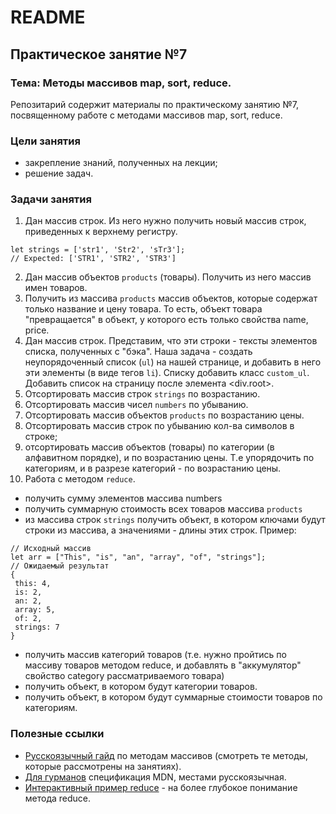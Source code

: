 # README

## Практическое занятие №7

### Тема: Методы массивов map, sort, reduce.

Репозитарий содержит материалы по практическому занятию №7, посвященному работе с методами массивов map, sort, reduce.

### Цели занятия
- закрепление знаний, полученных на лекции;
- решение задач.

### Задачи занятия
1. Дан массив строк. Из него нужно получить новый массив строк, приведенных к верхнему регистру.
```
let strings = ['str1', 'Str2', 'sTr3'];
// Expected: ['STR1', 'STR2', 'STR3']
```
2. Дан массив объектов `products` (товары). Получить из него массив имен товаров.
3. Получить из массива `products` массив объектов, которые содержат только название и цену товара. То есть, объект товара "превращается" в объект, у которого есть только свойства name, price.
4. Дан массив строк. Представим, что эти строки - тексты элементов списка, полученных с "бэка". Наша задача - создать неупорядоченный список (`ul`) на нашей странице, и добавить в него эти элементы (в виде тегов `li`). Списку добавить класс `custom_ul`. Добавить список на страницу после элемента <div.root>.
5. Отсортировать массив строк `strings` по возрастанию.
6. Отсортировать массив чисел `numbers` по убыванию.
7. Отсортировать массив объектов `products` по возрастанию цены.
8. Отсортировать массив строк по убыванию кол-ва символов в строке;
9. отсортировать массив объектов (товары) по категории (в алфавитном порядке), и по возрастанию цены. Т.е упорядочить по категориям, и в разрезе категорий - по возрастанию цены.
10. Работа с методом `reduce`.
 - получить сумму элементов массива numbers
 - получить суммарную стоимость всех товаров массива `products`
 - из массива строк `strings` получить объект, в котором ключами будут строки из массива, а значениями - длины этих строк. Пример:
 ```
 // Исходный массив
 let arr = ["This", "is", "an", "array", "of", "strings"];
 // Ожидаемый результат
 {
  this: 4,
  is: 2,
  an: 2,
  array: 5,
  of: 2,
  strings: 7
 }
 ```
 - получить массив категорий товаров (т.е. нужно пройтись по массиву товаров методом reduce, и добавлять в "аккумулятор" свойство category рассматриваемого товара)
 - получить объект, в котором будут категории товаров.
 - получить объект, в котором будут суммарные стоимости товаров по категориям.

### Полезные ссылки
- [Русскоязычный гайд](https://learn.javascript.ru/array-methods) по методам массивов (смотреть те методы, которые рассмотрены на занятиях).
- [Для гурманов](https://developer.mozilla.org/ru/docs/Web/JavaScript/Reference/Global_Objects/Array) спецификация MDN, местами русскоязычная.
- [Интерактивный пример reduce](https://doka.guide/js/array-reduce/) - на более глубокое понимание метода reduce.
